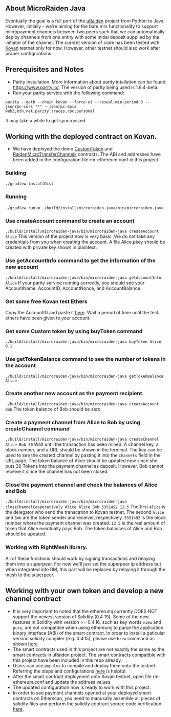 ## About MicroRaiden Java
Eventually the goal is a full port of the [µRaiden](https://github.com/raiden-network/microraiden) project from
Python to Java. However, initially - we're aiming for the bare min
functionality to support micropayment channels between two peers such
that we can automatically deploy channels from one entity with some
initial deposit supplied by the initiator of the channel. 
The current version of code has been tested with [Kovan](https://gitter.im/kovan-testnet/) testnet only for now. However, other testnet should also work after proper configurations.
## Prerequisites and Notes
- Parity installation. More information about parity intallation can be found https://www.parity.io/. The version of parity being used is 1.8.4-beta. 
- Run your parity service with the following command:
```
parity --geth --chain kovan --force-ui --reseal-min-period 0 --jsonrpc-cors "*" --jsonrpc-apis web3,eth,net,parity,traces,rpc,personal
```
It may take a while to get syncronized.
## Working with the deployed contract on Kovan.
- We have deployed the demo [CustomToken](https://kovan.etherscan.io/address/0x0fc373426c87f555715e6fe673b07fe9e7f0e6e7) and [RaidenMicroTransferChannels](https://kovan.etherscan.io/address/0x5832edf9Da129Aa13fdA0fBff93379d3ED8a4a93) contracts. The ABI and addresses have been added in the configuration file rm-ethereum.conf in this project. 
### Building
`./gradlew installDist`
### Running
`./gradlew run` or `./build/install/microraiden-java/bin/microraiden-java`
### Use createAccount command to create an account
`./build/install/microraiden-java/bin/microraiden-java createAccount Alice`
This version of the project now is very basic. We do not take any credentials from you when creating the account. A file Alice.pkey should be created with private key shown in plaintext. 
### Use getAccountInfo command to get the information of the new account
`./build/install/microraiden-java/bin/microraiden-java getAccountInfo Alice`
If your parity service running correctly, you should see your AccountName, AccountID, AccountNonce, and AccountBalance.
### Get some free Kovan test Ethers
Copy the AccountID and paste it [here](https://gitter.im/kovan-testnet/faucet). Wait a period of time until the test ethers have been given to your account.
### Get some Custom token by using buyToken command
`./build/install/microraiden-java/bin/microraiden-java buyToken Alice 0.1`
### Use getTokenBalance command to see the number of tokens in the account
`./build/install/microraiden-java/bin/microraiden-java getTokenBalance Alice`
### Create another new account as the payment recipient.
`./build/install/microraiden-java/bin/microraiden-java createAccount Bob`
The token balance of Bob should be zero.
### Create a payment channel from Alice to Bob by using createChannel command
`./build/install/microraiden-java/bin/microraiden-java createChannel Alice Bob 30`
Wait until the transaction has been mined.
A channel key, a block number, and a URL should be shown in the terminal. The key can be used to see the created channel by pasting it into the `channels` field in the URL page. 
The token balance of Alice should be updated now since she puts 30 Tokens into the payment channel as deposit. However, Bob cannot receive it since the channel has not been closed.
### Close the payment channel and check the balances of Alice and Bob
`./build/install/microraiden-java/bin/microraiden-java closeChannelCooperatively Alice Alice Bob 5351492 12.5`
The first `Alice` is the delegator who send the transcation to Kovan testnet. The second `Alice` and `Bob` are the token sender and receiver, respectively. `5351492` is the block number where the payment channel was created. `12.5` is the real amount of token that Alice eventually pays Bob.
The token balances of Alice and Bob should be updated.
### Working with RightMesh library.
All of these functions should work by signing transactions and relaying
them into a superpeer. For now we'll just set the superpeer ip address
but when integrated into RM, this part will be replaced by relaying it
through the mesh to the superpeer.

## Working with your own token and develop a new channel contract
- It is very important to noted that the ethererumj currently DOES NOT support the newest version of Solidity (0.4
19). Some of the new features in Solidity with version >= 0.4.16, such as key words `view` and `pure`, are not compatible when using ethereumj to parse the application binary interface (ABI) of the smart contract. In order to install a paticular version solidity compiler (e.g. 0.4.15), please use `brew` command as shown [here](http://solidity.readthedocs.io/en/develop/installing-solidity.html#binary-packages)  
- The smart contracts used in this project are not exactly the same as the smart contracts in µRaiden project. The smart contracts compatible with this project have been included in this repo already.
- Users can use `populus` to compile and deploy them onto the testnet. Referring the steps and configurations [here](https://github.com/raiden-network/microraiden/blob/master/contracts/README.md#usage) is helpful.
- After the smart contract deployment onto Kovan testnet, open file rm-ethereum.conf and update the address values. 
- The updated configuration now is ready to work with this project. 
- In order to see payment channels opened at your deployed smart contracts on Etherscan, you need to manusally assemble all pieces of solidity files and perform the solidity contract source code verification [here](https://etherscan.io/verifyContract).
